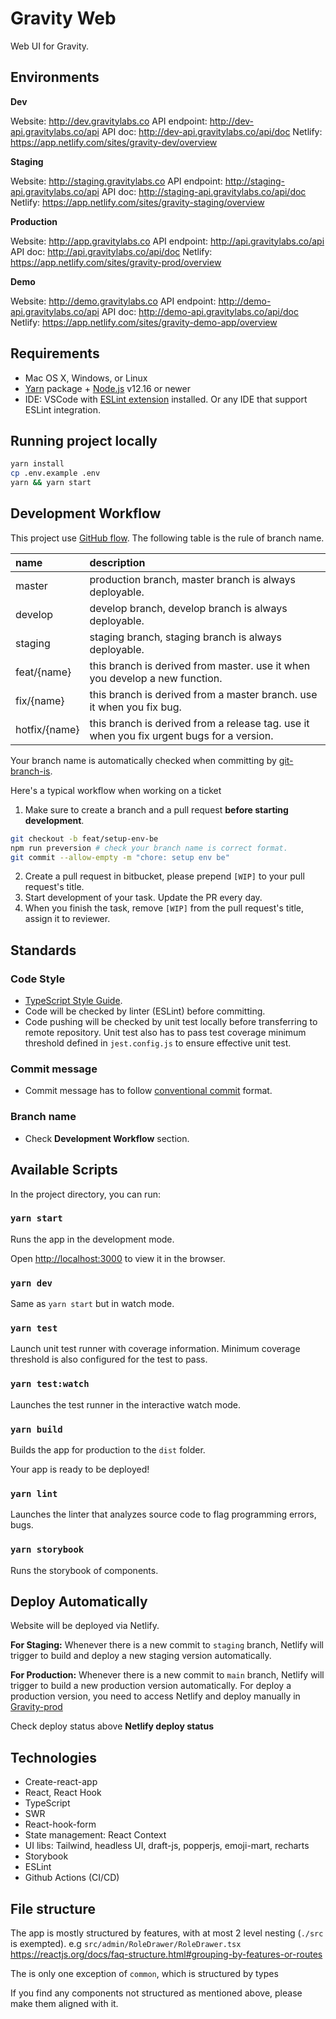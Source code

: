 # Gravity Web

Web UI for Gravity.

## Environments

**Dev**

Website: http://dev.gravitylabs.co
API endpoint: http://dev-api.gravitylabs.co/api
API doc: http://dev-api.gravitylabs.co/api/doc
Netlify: https://app.netlify.com/sites/gravity-dev/overview

**Staging**

Website: http://staging.gravitylabs.co
API endpoint: http://staging-api.gravitylabs.co/api
API doc: http://staging-api.gravitylabs.co/api/doc
Netlify: https://app.netlify.com/sites/gravity-staging/overview

**Production**

Website: http://app.gravitylabs.co
API endpoint: http://api.gravitylabs.co/api
API doc: http://api.gravitylabs.co/api/doc
Netlify: https://app.netlify.com/sites/gravity-prod/overview

**Demo**

Website: http://demo.gravitylabs.co
API endpoint: http://demo-api.gravitylabs.co/api
API doc: http://demo-api.gravitylabs.co/api/doc
Netlify: https://app.netlify.com/sites/gravity-demo-app/overview

## Requirements

- Mac OS X, Windows, or Linux
- [Yarn](https://yarnpkg.com/) package + [Node.js](https://nodejs.org/) v12.16 or newer
- IDE: VSCode with [ESLint extension](https://marketplace.visualstudio.com/items?itemName=dbaeumer.vscode-eslint) installed. Or any IDE that support ESLint integration.

## Running project locally

```sh
yarn install
cp .env.example .env
yarn && yarn start
```

## Development Workflow

This project use [GitHub flow](https://guides.github.com/introduction/flow/). The following table is the rule of branch name.

| name          | description                                                                               |
| :------------ | :---------------------------------------------------------------------------------------- |
| master        | production branch, master branch is always deployable.                                    |
| develop       | develop branch, develop branch is always deployable.                                      |
| staging       | staging branch, staging branch is always deployable.                                      |
| feat/{name}   | this branch is derived from master. use it when you develop a new function.               |
| fix/{name}    | this branch is derived from a master branch. use it when you fix bug.                     |
| hotfix/{name} | this branch is derived from a release tag. use it when you fix urgent bugs for a version. |

Your branch name is automatically checked when committing by [git-branch-is](https://github.com/kevinoid/git-branch-is).

Here's a typical workflow when working on a ticket

1. Make sure to create a branch and a pull request **before starting development**.

```sh
git checkout -b feat/setup-env-be
npm run preversion # check your branch name is correct format.
git commit --allow-empty -m "chore: setup env be"
```

2. Create a pull request in bitbucket, please prepend `[WIP]` to your pull request's title.
3. Start development of your task. Update the PR every day.
4. When you finish the task, remove `[WIP]` from the pull request's title, assign it to reviewer.

## Standards

### Code Style

- [TypeScript Style Guide](https://basarat.gitbook.io/typescript/styleguide).
- Code will be checked by linter (ESLint) before committing.
- Code pushing will be checked by unit test locally before transferring to remote repository. Unit test also has to pass test coverage minimum threshold defined in `jest.config.js` to ensure effective unit test.

### Commit message

- Commit message has to follow [conventional commit](https://conventionalcommits.org/) format.

### Branch name

- Check **Development Workflow** section.

## Available Scripts

In the project directory, you can run:

### `yarn start`

Runs the app in the development mode.

Open [http://localhost:3000](http://localhost:3000) to view it in the browser.

### `yarn dev`

Same as `yarn start` but in watch mode.

### `yarn test`

Launch unit test runner with coverage information. Minimum coverage threshold is also configured for the test to pass.

### `yarn test:watch`

Launches the test runner in the interactive watch mode.

### `yarn build`

Builds the app for production to the `dist` folder.<br />

Your app is ready to be deployed!

### `yarn lint`

Launches the linter that analyzes source code to flag programming errors, bugs.

### `yarn storybook`

Runs the storybook of components.

## Deploy Automatically

Website will be deployed via Netlify.

**For Staging:** Whenever there is a new commit to `staging` branch, Netlify will trigger to build and deploy a new staging version automatically.

**For Production:** Whenever there is a new commit to `main` branch, Netlify will trigger to build a new production version automatically. For deploy a production version, you need to access Netlify and deploy manually in [Gravity-prod](https://app.netlify.com/sites/gravity-prod/overview)

Check deploy status above **Netlify deploy status**

## Technologies

- Create-react-app
- React, React Hook
- TypeScript
- SWR
- React-hook-form
- State management: React Context
- UI libs: Tailwind, headless UI, draft-js, popperjs, emoji-mart, recharts
- Storybook
- ESLint
- Github Actions (CI/CD)

## File structure

The app is mostly structured by features, with at most 2 level nesting (`./src` is exempted). e.g `src/admin/RoleDrawer/RoleDrawer.tsx`
https://reactjs.org/docs/faq-structure.html#grouping-by-features-or-routes

The is only one exception of `common`, which is structured by types

If you find any components not structured as mentioned above, please make them aligned with it.

